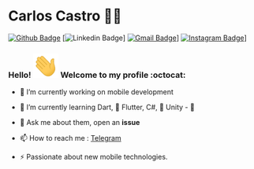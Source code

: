 ﻿# Carlos Castro :man_technologist:

[![Github Badge](https://img.shields.io/badge/-Github-000?style=flat-square&logo=Github&logoColor=white&link=https://github.com/lucasgdb)](https://github.com/CriandoGames)
[![Linkedin Badge](https://img.shields.io/badge/-LinkedIn-blue?style=flat-square&logo=Linkedin&logoColor=white&link=https://www.linkedin.com/in/carlos-castro-07031692/)]
[![Gmail Badge](https://img.shields.io/badge/-Gmail-c14438?style=flat-square&logo=Gmail&logoColor=white&link=mailto:carloscastro@gmail.com)](mailto:carloscastro@gmail.com)]
[![Instagram Badge](https://img.shields.io/badge/-Instagram-C13584?style=flat-square&labelColor=C13584&logo=instagram&logoColor=white&link=https://www.instagram.com/codepwr/)](https://www.instagram.com/llcarloscastroll/)]


### Hello! <img style="margin: 0 auto" src="https://github.com/ABSphreak/ABSphreak/blob/master/gifs/Hi.gif" height="50"> Welcome to my profile :octocat:

- 🔭 I’m currently working on mobile development
- 🌱 I’m currently learning Dart, 💙 Flutter, C#, 💙 Unity - 👯

- 💬 Ask me about them, open an **issue**
- 📫 How to reach me : [Telegram](https://t.me/CarlosCastr0)
- ⚡ Passionate about new mobile technologies.

